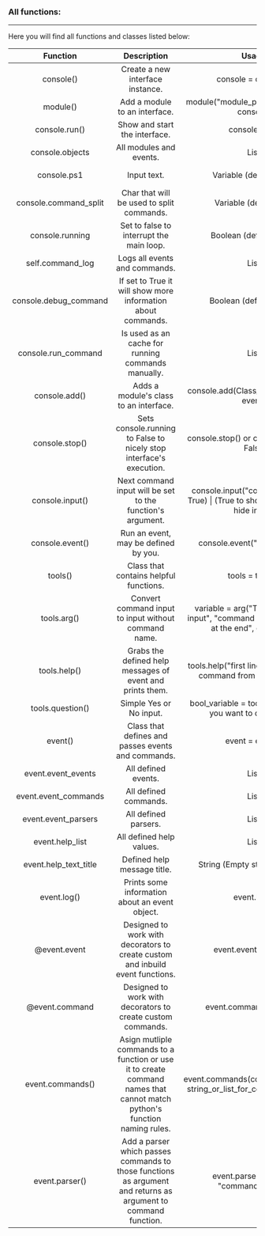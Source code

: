 ### All functions:

-------------------

Here you will find all functions and classes listed below:

|       Function        |                         Description                          |                            Usage                             |        Type        |
| :-------------------: | :----------------------------------------------------------: | :----------------------------------------------------------: | :----------------: |
|       console()       |               Create a new interface instance.               |                     console = console()                      |       Class        |
|       module()        |                Add a module to an interface.                 |         module("module_path_split_by_dot", console)          |      Function      |
|     console.run()     |                Show  and start the interface.                |                        console.run()                         | Function of class  |
|    console.objects    |                   All modules and events.                    |                             List                             | Variable of class  |
|      console.ps1      |                         Input text.                          |                  Variable (default: ":: ")                   | Variable of class  |
| console.command_split |          Char that will be used to split commands.           |                   Variable (default: " ")                    | Variable of class  |
|    console.running    |           Set to false to interrupt the main loop.           |                   Boolean (default: True)                    | Variable of class  |
|   self.command_log    |                Logs all events and commands.                 |                             List                             | Variable of class  |
| console.debug_command | If set to True it will show more information about commands. |                   Boolean (default: False)                   | Variable of class  |
|  console.run_command  |      Is used as an cache for running commands manually.      |                             List                             | Variable of class  |
|     console.add()     |            Adds a module's class to an interface.            |           console.add(Class_Name(console), event)            | Function of class  |
|    console.stop()     | Sets console.running to False to nicely stop interface's execution. |          console.stop() or console.running = False           | Function of class  |
|    console.input()    |  Next command input will be set to the function's argument.  | console.input("command_name", True)  \|  (True to show input; False to hide input) | Function of class  |
|    console.event()    |             Run an event, may be defined by you.             |                 console.event("event_name")                  | Function of class  |
|        tools()        |            Class that contains helpful functions.            |                       tools = tools()                        |       Class        |
|      tools.arg()      |     Convert command input to input without command name.     | variable = arg("Title for variable input", "command name with space at the end", command) | Fucntion of class  |
|     tools.help()      |  Grabs the defined help messages of event and prints them.   | tools.help("first line", "chars to split command from value", event) | Function of class  |
|   tools.question()    |                   Simple Yes or No input.                    |  bool_variable = tools.question("Do you want to continue?")  | Fucntion of class  |
|        event()        |      Class that defines and passes events and commands.      |                       event = event()                        |       Class        |
|  event.event_events   |                     All defined events.                      |                             List                             | Variable of class  |
| event.event_commands  |                    All defined commands.                     |                             List                             | Variable of class  |
|  event.event_parsers  |                     All defined parsers.                     |                             List                             | Variable of class  |
|    event.help_list    |                   All defined help values.                   |                             List                             | Varibale of class  |
| event.help_text_title |                 Defined help message title.                  |                String (Empty string for none)                | Variable of class  |
|      event.log()      |        Prints some information about an event object.        |                         event.log()                          | Function of class  |
|     @event.event      | Designed to work with decorators to create custom and inbuild event functions. |                    event.event(function)                     | Function of class  |
|    @event.command     | Designed to work with decorators to create custom commands.  |                   event.command(function)                    | Function of class  |
|   event.commands()    | Asign mutliple commands to a function or use it to create command names that cannot match python's function naming rules. | event.commands(command_function, string_or_list_for_command_names) | Function of class  |
|    event.parser()     | Add a parser which passes commands to those functions as argument and returns as argument to command function. |            event.parser(function, "command_name")            | Function of class. |